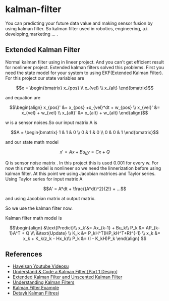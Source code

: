 # kalman-filter
You can predicting your future data value and making sensor fusion by using kalman filter. So kalman filter used in 
robotics, engineering, a.i. developing,marketing ... .

## Extended Kalman Filter
Normal kalman filter using in lineer project. And you can't get efficient result for nonlineer project. Extended kalman filters solved this problems.
First you need the state model for your system to using EKF(Extended Kalman Filter).
For this project our state variables are
```math
x = 
\begin{bmatrix}
x_{pos} \\
x_{vel} \\
x_{alt} 
\end{bmatrix}
```
  and equation are 

```math
\begin{align}
x_{pos}' &= x_{pos} +x_{vel}*dt + w_{pos} \\
x_{vel}' &= x_{vel} +  w_{vel} \\
x_{alt}' &= x_{alt} +  w_{alt}
\end{align}
```
w is a sensor noises.So our input matrix A is 
```math
A = 
\begin{bmatrix}
1 & 1 & 0 \\
0 & 1 & 0 \\
0 & 0 & 1
\end{bmatrix}
```
and our state math model 

```math
x' = Ax + Bu_k
y =  Cx + Q
```
Q is sensor noise matrix . In this project this is used 0.001 for every w. For now this math model is nonlineer so we need the linnerization before using kalman filter.
At this point we using Jacobian matrices and Taylor series. Using Taylor series for input matrix A
```math
A' = A*dt + \frac{(A*dt)^2}{2!} + ...
```

and using Jacobian matrix at output matrix.

So we use the kalman filter now.

Kalman filter math model is 
```math
\begin{align}
&\text{Predict}\\
x_k'&= Ax_{k-1} + Bu_k\\
P_k &= AP_{k-1}A^T + Q \\\
&\text{Update} \\
K_k &= P_kH^T(HP_kH^T+R)^{-1} \\
x_k &= x_k + K_k(z_k - Hx_k)\\
P_k &= (I - K_kH)P_k
\end{align}

```

## References
- [Havelsan Youtube Videosu](https://www.youtube.com/watch?v=P2B8h3SQz7U)
- [Understand & Code a Kalman Filter [Part 1 Design]](https://www.youtube.com/watch?v=TEKPcyBwEH8&list=PLvKAPIGzFEr8n7WRx8RptZmC1rXeTzYtA)
- [Extended Kalman Filter and Unscented Kalman Filter](https://www.youtube.com/watch?v=LkHBR7efKQw)
- [Understanding Kalman Filters](https://youtube.com/playlist?list=PLn8PRpmsu08pzi6EMiYnR-076Mh-q3tWr)
- [Kalman Filter Example](https://cocalc.com/share/public_paths/7557a5ac1c870f1ec8f01271959b16b49df9d087/11-Extended-Kalman-Filters.ipynb)
- [Detaylı Kalman Filtresi](https://nbviewer.org/github/rlabbe/Kalman-and-Bayesian-Filters-in-Python/blob/master/table_of_contents.ipynb)

